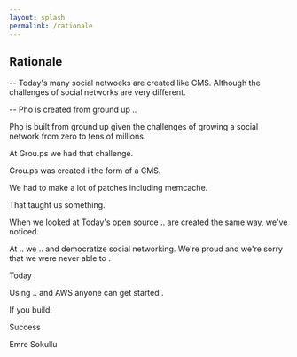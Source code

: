 ```yaml
---
layout: splash
permalink: /rationale
---
```


## Rationale

-- Today's many social netwoeks are created like CMS. Although the challenges of social networks are very different.

-- Pho is created from ground up ..

Pho is built from ground up given the challenges of growing a social network from zero to tens of millions.

At Grou.ps we had that challenge.

Grou.ps was created i the form of a CMS.

We had to make a lot of patches including memcache.

That taught us something.

When we looked at Today's open source .. are created the same way, we've noticed.

At .. we .. and democratize social networking. We're proud and we're sorry that we were never able to .

Today .

Using .. and AWS anyone can get started .

If you build.

Success

Emre Sokullu